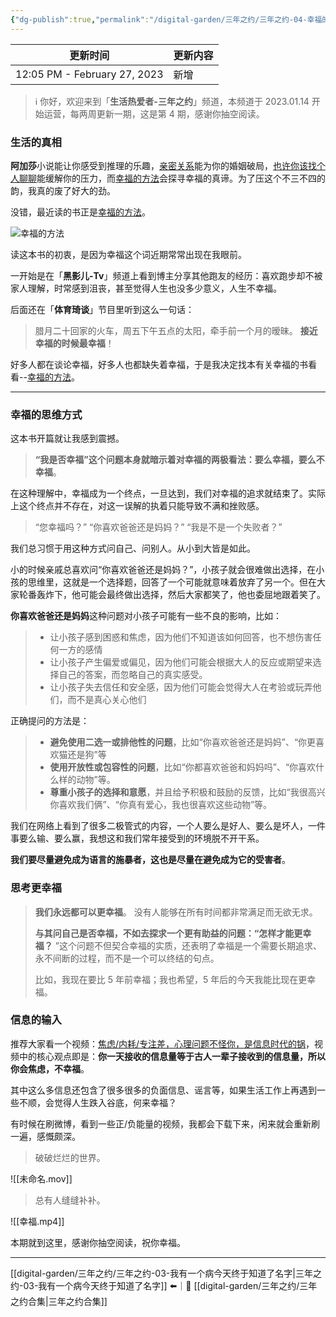 ```yaml
---
{"dg-publish":true,"permalink":"/digital-garden/三年之约/三年之约-04-幸福的方法/","noteIcon":"1"}
---
```



| 更新时间                         | 更新内容 |
| ---------------------------- | ---- |
| 12:05 PM - February 27, 2023 | 新增   |


> ℹ️ 你好，欢迎来到「**生活热爱者-三年之约**」频道，本频道于 2023.01.14 开始运营，每两周更新一期，这是第 4 期，感谢你抽空阅读。

### 生活的真相

**阿加莎**小说能让你感受到推理的乐趣，[亲密关系](https://book.douban.com/subject/26363229/)能为你的婚姻破局，[也许你该找个人聊聊](https://book.douban.com/subject/35481512/)能缓解你的压力，而[幸福的方法](https://book.douban.com/subject/20480823/)会探寻幸福的真谛。为了压这个不三不四的韵，我真的废了好大的劲。

没错，最近读的书正是[幸福的方法](https://book.douban.com/subject/20480823/)。

![幸福的方法](https://100-1258489360.cos.ap-shanghai.myqcloud.com/202302271036807.png)

读这本书的初衷，是因为幸福这个词近期常常出现在我眼前。

一开始是在「**黑影儿-Tv**」频道上看到博主分享其他跑友的经历：喜欢跑步却不被家人理解，时常感到沮丧，甚至觉得人生也没多少意义，人生不幸福。

后面还在「**体育琦谈**」节目里听到这么一句话：

> 腊月二十回家的火车，周五下午五点的太阳，牵手前一个月的暧昧。 **接近幸福的时候最幸福**！

好多人都在谈论幸福，好多人也都缺失着幸福，于是我决定找本有关幸福的书看看--[幸福的方法](https://book.douban.com/subject/20480823/)。

---

### 幸福的思维方式

这本书开篇就让我感到震撼。

> **“我是否幸福”这个问题本身就暗示着对幸福的两极看法：要么幸福，要么不幸福**。

在这种理解中，幸福成为一个终点，一旦达到，我们对幸福的追求就结束了。实际上这个终点并不存在，对这一误解的执着只能导致不满和挫败感。

> “您幸福吗？”
> “你喜欢爸爸还是妈妈？”
> “我是不是一个失败者？”

我们总习惯于用这种方式问自己、问别人。从小到大皆是如此。

小的时候亲戚总喜欢问“你喜欢爸爸还是妈妈？”，小孩子就会很难做出选择，在小孩的思维里，这就是一个选择题，回答了一个可能就意味着放弃了另一个。但在大家轮番轰炸下，他可能会最终做出选择，然后大家都笑了，他也委屈地跟着笑了。

**你喜欢爸爸还是妈妈**这种问题对小孩子可能有一些不良的影响，比如：

> - 让小孩子感到困惑和焦虑，因为他们不知道该如何回答，也不想伤害任何一方的感情
> - 让小孩子产生偏爱或偏见，因为他们可能会根据大人的反应或期望来选择自己的答案，而忽略自己的真实感受。
> - 让小孩子失去信任和安全感，因为他们可能会觉得大人在考验或玩弄他们，而不是真心关心他们

正确提问的方法是：

> - **避免使用二选一或排他性的问题**，比如“你喜欢爸爸还是妈妈”、“你更喜欢猫还是狗”等
> - **使用开放性或包容性的问题**，比如“你都喜欢爸爸和妈妈吗”、“你喜欢什么样的动物”等。
> - **尊重小孩子的选择和意愿**，并且给予积极和鼓励的反馈，比如“我很高兴你喜欢我们俩”、“你真有爱心，我也很喜欢这些动物”等。

我们在网络上看到了很多二极管式的内容，一个人要么是好人、要么是坏人，一件事要么输、要么赢，我想这和我们常年接受到的环境脱不开干系。

**我们要尽量避免成为语言的施暴者，这也是尽量在避免成为它的受害者**。

### 思考更幸福

> **我们永远都可以更幸福**。
> 没有人能够在所有时间都非常满足而无欲无求。
> 
> **与其问自己是否幸福，不如去探求一个更有助益的问题：“怎样才能更幸福？**
> ”这个问题不但契合幸福的实质，还表明了幸福是一个需要长期追求、永不间断的过程，而不是一个可以终结的句点。
> 
> 比如，我现在要比 5 年前幸福；我也希望，5 年后的今天我能比现在更幸福。

### 信息的输入

推荐大家看一个视频：[焦虑/内耗/专注差，心理问题不怪你，是信息时代的锅](http://b23.tv/5bVVkKo)，视频中的核心观点即是：**你一天接收的信息量等于古人一辈子接收到的信息量，所以你会焦虑，不幸福**。

其中这么多信息还包含了很多很多的负面信息、谣言等，如果生活工作上再遇到一些不顺，会觉得人生跌入谷底，何来幸福？

有时候在刷微博，看到一些正/负能量的视频，我都会下载下来，闲来就会重新刷一遍，感慨颇深。

> 破破烂烂的世界。

![[未命名.mov]]

> 总有人缝缝补补。

![[幸福.mp4]]

本期就到这里，感谢你抽空阅读，祝你幸福。

---

[[digital-garden/三年之约/三年之约-03-我有一个病今天终于知道了名字\|三年之约-03-我有一个病今天终于知道了名字]] ⬅️｜📑 [[digital-garden/三年之约/三年之约合集\|三年之约合集]]
